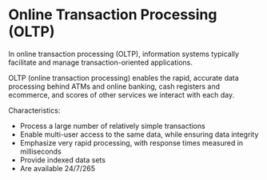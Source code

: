 # Online Transaction Processing (OLTP)

In online transaction processing (OLTP), information systems typically facilitate and manage transaction-oriented applications.

OLTP (online transaction processing) enables the rapid, accurate data processing behind ATMs and online banking, cash registers and ecommerce, and scores of other services we interact with each day.

Characteristics:
- Process a large number of relatively simple transactions
- Enable multi-user access to the same data, while ensuring data integrity
- Emphasize very rapid processing, with response times measured in milliseconds
- Provide indexed data sets
- Are available 24/7/265